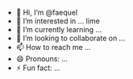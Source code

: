 - 👋 Hi, I’m @faequel
- 👀 I’m interested in ... lime
- 🌱 I’m currently learning ...
- 💞️ I’m looking to collaborate on ...
- 📫 How to reach me ...
- 😄 Pronouns: ...
- ⚡ Fun fact: ...

<!---
faequel/faequel is a ✨ special ✨ repository because its `README.md` (this file) appears on your GitHub profile.
You can click the Preview link to take a look at your changes.
--->
